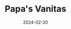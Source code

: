 ---
title: Papa's Vanitas
date: 2024-02-20
taxonomy: GAME DESIGN
slug: papa-s-vanitas
dividerDate: .......................
dividerTaxonomy: .................
thumbnail: papa-s-vanitas/thumbnail_papa-s-vanitas.png


problematic: "On the occasion of the 'Nuit Européenne des musées', the MUSBA and MMI decided to collaborate once again ! Our mission as MMI student was to create a full interface on a very large touch table. Divided in 6 groupes and a QA group, we had to create 5 different educational interactive experiences. We created the game 'Papa's Vanitas'."


content:
  titleSection:
  - taxonomy: GAME DESIGN
  - people: 5
  - duration: 2
  thinkingSection:
    pains:
      - The touch table is very large and is not device we are used to work on.
      - Our interactive ingredients have a double action <touch + drag>.
      - Keep in mind that the main target audience is  older. 
      - Work with 50 people and still keep a unity throughout the experiences.
    solutions:
      - Test on the actual device.
      - <TEST! TEST! TEST!> Make unbiased users try each iteration of our design.
      - Refer to games usually played by elders <like Candy Crush>.
      - A common design system for global interactions <sound, homepage...>.
  processSection:
    - percent:
      - top:
        - icon: icon-20-percent.svg
        - text: "We chose to focus on vanity paintings and base the mecanics on 'Papa's Pizzeria' games. The player would recreate Jan Van KESSEL's 'Natures morte aux crustacés', guided by a little doodled chef : Jeff Deuvreve."
      - img: papa-s-vanitas/inspiration.jpg
    - percent:
      - top:
        - icon: icon-50-percent.svg
        - text: "Then, started wireframing to test an interface on the real device. We had only one hour to test the touch table. We also started to test the native js touch properties."
      - img: papa-s-vanitas/wireframe.jpg
    - percent:
      - top:
        - icon: icon-80-percent.svg 
        - text: "We decided to focus on 2 aspects of vanity painting : composition & symbolisms. We also chose to keep doodles as our art direction. We hesitated between a free composition, a guided ingredient-by-ingredient composition and a mix of the two. We landed on the mix."
      - img: papa-s-vanitas/steps.jpg
    - percent:
      - top:
        - icon: icon-100-percent.svg 
        - text: "After a few user tests, we landed on a simpler interface, without knife and pitcher, focusing all the interaction on the bottom half of the screen."
      - img: papa-s-vanitas/final_scene.jpg
  gallerySection:
    logo:
      - papa-s-vanitas/asset_jeff.svg
      - papa-s-vanitas/asset_tulip.svg
      - papa-s-vanitas/asset_prune.svg
      - papa-s-vanitas/asset_lemon.svg
      - papa-s-vanitas/asset_butterfly.svg
    screenCenter: 
      - papa-s-vanitas/asset_1.jpg
      - papa-s-vanitas/asset_2.jpg
    screenRight:
      - papa-s-vanitas/asset_3.jpg
      - papa-s-vanitas/asset_4.jpg 
      - papa-s-vanitas/asset_5.jpg
      - papa-s-vanitas/asset_6.jpg
    assets:

  learningSection:
            - Working with 50 people on one and only project
            - Designing and developing on an unusual device (taking into account this constraint or chance...)
            - Never be certain of the quality of the UX/game design preventively and always test each iteration (be humble)

nextProject: rencontres-num/
nextProjectName: Rencontres du Numérique by CA
nextProjectthumbnail: rencontres_by_CA/next_image.svg

footer_version: sticky
---